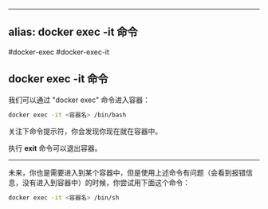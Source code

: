 
---
alias: docker exec -it 命令
---

#docker-exec #docker-exec-it


## docker exec -it 命令

我们可以通过 "docker exec" 命令进入容器：

```bash
docker exec -it <容器名> /bin/bash
```

关注下命令提示符，你会发现你现在就在容器中。

执行 **exit** 命令可以退出容器。

---

未来，你也是需要进入到某个容器中，但是使用上述命令有问题（会看到报错信息，没有进入到容器中）的时候，你尝试用下面这个命令：

```sh
docker exec -it <容器名> /bin/sh
```


